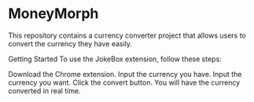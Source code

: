 # MoneyMorph

This repository contains a currency converter project that allows users to convert the currency they have easily.

Getting Started To use the JokeBox extension, follow these steps:

Download the Chrome extension. 
Input the currency you have. 
Input the currency you want. 
Click the convert button.
You will have the currency converted in real time.

